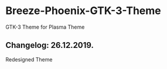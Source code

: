 # Breeze-Phoenix-GTK-3-Theme
GTK-3 Theme for Plasma Theme

Changelog: 26.12.2019.
----------------------

Redesigned Theme

